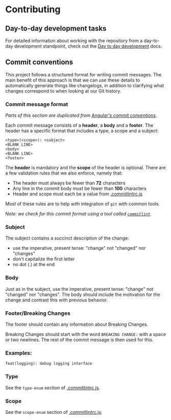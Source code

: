 # Contributing

## Day-to-day development tasks

For detailed information about working with the repository from a day-to-day development standpoint,
check out the [Day to day development](./day-to-day-development.md) docs.

## Commit conventions

This project follows a structured format for writing commit messages. The main benefit of this
approach is that we can use these details to automatically generate things like changelogs, in
addition to clarifying what changes correspond to when looking at our Git history.

### Commit message format

_Parts of this section are duplicated from
[Angular's commit conventions](https://github.com/angular/angular/blob/master/CONTRIBUTING.md#-commit-message-guidelines)._

Each commit message consists of a **header**, a **body** and a **footer**. The header has a specific
format that includes a type, a scope and a subject:

```git
<type>(<scope>): <subject>
<BLANK LINE>
<body>
<BLANK LINE>
<footer>
```

The **header** is mandatory and the **scope** of the header is optional. There are a few validation
rules that we also enforce, namely that:

- The header must always be fewer than **72** characters
- Any line in the commit body must be fewer than **100** characters
- Header and scope must each be a value from
  [.commitlintrc.js](https://github.com/carbon-design-system/carbon-platform/blob/main/.commitlintrc.js)

Most of these rules are to help with integration of `git` with common tools.

_Note: we check for this commit format using a tool called
[`commitlint`](https://commitlint.js.org/#/)_.

### Subject

The subject contains a succinct description of the change:

- use the imperative, present tense: "change" not "changed" nor "changes"
- don't capitalize the first letter
- no dot (.) at the end

### Body

Just as in the subject, use the imperative, present tense: "change" not "changed" nor "changes". The
body should include the motivation for the change and contrast this with previous behavior.

### Footer/Breaking Changes

The footer should contain any information about Breaking Changes.

Breaking Changes should start with the word `BREAKING CHANGE:` with a space or two newlines. The
rest of the commit message is then used for this.

### Examples:

`feat(logging): debug logging interface`

### Type

See the `type-enum` section of
[.commitlintrc.js](https://github.com/carbon-design-system/carbon-platform/blob/main/.commitlintrc.js).

### Scope

See the `scope-enum` section of
[.commitlintrc.js](https://github.com/carbon-design-system/carbon-platform/blob/main/.commitlintrc.js).
